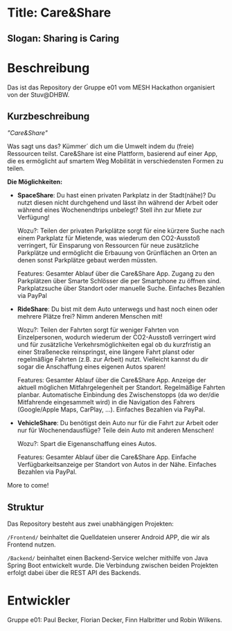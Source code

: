 # Title: Care&Share
## Slogan: Sharing is Caring
# Beschreibung
Das ist das Repository der Gruppe e01 vom MESH Hackathon organisiert von der Stuv@DHBW.

## Kurzbeschreibung
_"Care&Share"_


Was sagt uns das? Kümmer´ dich um die Umwelt indem du (freie) Ressourcen teilst.
Care&Share ist eine Plattform, basierend auf einer App, die es ermöglicht auf smartem Weg Mobilität in verschiedensten Formen zu teilen.


**Die Möglichkeiten:**


* **SpaceShare**: Du hast einen privaten Parkplatz in der Stadt(nähe)? Du nutzt diesen nicht durchgehend und lässt ihn während der Arbeit oder während eines Wochenendtrips unbelegt? Stell ihn zur Miete zur Verfügung!

	Wozu?: Teilen der privaten Parkplätze sorgt für eine kürzere Suche nach einem Parkplatz für Mietende, was wiederum den CO2-Ausstoß verringert, für Einsparung von Ressourcen für neue zusätzliche Parkplätze und ermöglicht die Erbauung von Grünflächen an Orten an denen sonst Parkplätze gebaut werden müssten.
	
	Features: Gesamter Ablauf über die Care&Share App. Zugang zu den Parkplätzen über Smarte Schlösser die per Smartphone zu öffnen sind. Parkplatzsuche über Standort oder manuelle Suche. Einfaches Bezahlen via PayPal

* **RideShare**: Du bist mit dem Auto unterwegs und hast noch einen oder mehrere Plätze frei? Nimm anderen Menschen mit!
	
	Wozu?: Teilen der Fahrten sorgt für weniger Fahrten von Einzelpersonen, wodurch wiederum der CO2-Ausstoß verringert wird und für zusätzliche Verkehrsmöglichkeiten egal ob du kurzfristig an einer Straßenecke reinspringst, eine längere Fahrt planst oder regelmäßige Fahrten (z.B. zur Arbeit) nutzt. Vielleicht kannst du dir sogar die Anschaffung eines eigenen Autos sparen!
	
	Features: Gesamter Ablauf über die Care&Share App. Anzeige der aktuell möglichen Mitfahrgelegenheit per Standort. Regelmäßige Fahrten planbar. Automatische Einbindung des Zwischenstopps (da wo der/die Mitfahrende eingesammelt wird) in die Navigation des Fahrers (Google/Apple Maps, CarPlay, ...). Einfaches Bezahlen via PayPal.

* **VehicleShare**: Du benötigst dein Auto nur für die Fahrt zur Arbeit oder nur für Wochenendausflüge? Teile dein Auto mit anderen Menschen!
	
	Wozu?: Spart die Eigenanschaffung eines Autos.
	
	Features: Gesamter Ablauf über die Care&Share App. Einfache Verfügbarkeitsanzeige per Standort von Autos in der Nähe. Einfaches Bezahlen via PayPal.

More to come!

## Struktur
Das Repository besteht aus zwei unabhängigen Projekten:


`/Frontend/` beinhaltet die Quelldateien unserer Android APP, die wir als Frontend nutzen.


`/Backend/` beinhaltet einen Backend-Service welcher mithilfe von Java Spring Boot entwickelt wurde.
Die Verbindung zwischen beiden Projekten erfolgt dabei über die REST API des Backends.

# Entwickler
Gruppe e01: 
Paul Becker, 
Florian Decker, 
Finn Halbritter und
Robin Wilkens.
